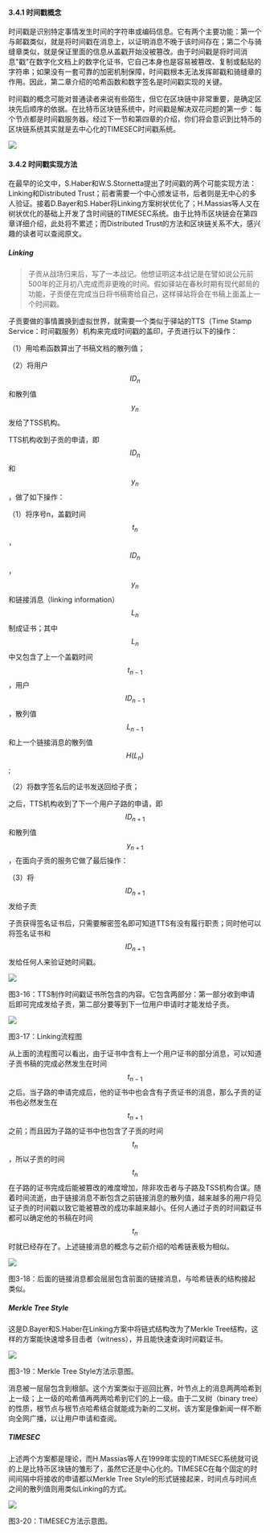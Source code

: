 #### 3.4.1 时间戳概念

时间戳是识别特定事情发生时间的字符串或编码信息。它有两个主要功能：第一个与邮戳类似，就是将时间戳在消息上，以证明消息不晚于该时间存在；第二个与骑缝章类似，就是保证里面的信息从盖戳开始没被篡改。由于时间戳是将时间消息"戳"在数字化文档上的数字化证书，它自己本身也是容易被篡改、复制或黏贴的字符串；如果没有一套可靠的加密机制保障，时间戳根本无法发挥邮戳和骑缝章的作用。因此，第二章介绍的哈希函数和数字签名是时间戳实现的关键。

时间戳的概念可能对普通读者来说有些陌生，但它在区块链中非常重要，是确定区块先后顺序的依据。在比特币区块链系统中，时间戳是解决双花问题的第一步：每个节点都是时间戳服务器。经过下一节和第四章的介绍，你们将会意识到比特币的区块链系统其实就是去中心化的TIMESEC时间戳系统。

![](/assets/fig-3-14%2815%29.png)

#### 3.4.2 时间戳实现方法

在最早的论文中，S.Haber和W.S.Stornetta提出了时间戳的两个可能实现方法：Linking和Distributed Trust；前者需要一个中心颁发证书，后者则是无中心的多人验证。接着D.Bayer和S.Haber将Linking方案树状优化了；H.Massias等人又在树状优化的基础上开发了含时间链的TIMESEC系统。由于比特币区块链会在第四章详细介绍，此处将不累述；而Distributed Trust的方法和区块链关系不大，感兴趣的读者可以查阅原文。

##### Linking

> 子贡从战场归来后，写了一本战记。他想证明这本战记是在譬如说公元前500年的正月初八完成而非更晚的时间。假如驿站在春秋时期有现代邮局的功能，子贡便在完成当日将书稿寄给自己，这样驿站将会在书稿上面盖上一个时间戳。

子贡要做的事情置换到虚拟世界，就需要一个类似于驿站的TTS（Time Stamp Service：时间戳服务）机构来完成时间戳的盖印，子贡进行以下的操作：

（1）用哈希函数算出了书稿文档的散列值；

（2）将用户$$ID_n$$和散列值$$y_n$$发给了TSS机构。

TTS机构收到子贡的申请，即$$ID_n$$和$$y_n$$，做了如下操作：

（1）将序号n，盖戳时间$$t_n$$，$$ID_n$$，$$y_n$$和链接消息（linking information）$$L_n$$制成证书；其中$$L_n$$中又包含了上一个盖戳时间$$t_{n-1}$$，用户$$ID_{n-1}$$，散列值$$L_{n-1}$$和上一个链接消息的散列值$$H(L_n)$$;

（2）将数字签名后的证书发送回给子贡；

之后，TTS机构收到了下一个用户子路的申请，即$$ID_{n+1}$$和散列值$$y_{n+1}$$，在面向子贡的服务它做了最后操作：

（3）将$$ID_{n+1}$$发给子贡

子贡获得签名证书后，只需要解密签名即可知道TTS有没有履行职责；同时他可以将签名证书和$$ID_{n+1}$$发给任何人来验证她时间戳。

![](/assets/fig-3-16.png)

图3-16：TTS制作时间戳证书所包含的内容。它包含两部分：第一部分收到申请后即可完成发给子贡，第二部分要等到下一位用户申请时才能发给子贡。

![](/assets/fig-3-17.png)

图3-17：Linking流程图

从上面的流程图可以看出，由于证书中含有上一个用户证书的部分消息，可以知道子贡书稿的完成必然发生在时间$$t_{n-1}$$之后。当子路的申请完成后，他的证书中也会含有子贡证书的消息，那么子贡的证书也必然发生在$$t_{n+1}$$之前；而且因为子路的证书中也包含了子贡的时间$$t_n$$，所以子贡的时间$$t_n$$在子路的证书完成后能被篡改的难度增加，除非攻击者与子路及TSS机构合谋。随着时间流逝，由于链接消息不断包含之前链接消息的散列值，越来越多的用户将见证子贡的时间戳以致它能被篡改的成功率越来越小。任何人通过子贡的时间戳证书都可以确定他的书稿在时间$$t_n$$时就已经存在了。上述链接消息的概念与之前介绍的哈希链表极为相似。

![](/assets/fig-3-18.png)

图3-18：后面的链接消息都会层层包含前面的链接消息，与哈希链表的结构接起类似。

##### Merkle Tree Style

这是D.Bayer和S.Haber在Linking方案中将链式结构改为了Merkle Tree结构，这样的方案能快速增多目击者（witness），并且能快速查询时间戳证书。

![](/assets/fig-3-19.png)

图3-19：Merkle Tree Style方法示意图。

消息被一层层包含到根部。这个方案类似于巡回比赛，叶节点上的消息两两哈希到上一级；上一级的哈希值再两两哈希到它们的上一级。由于二叉树（binary tree）的性质，根节点与根节点哈希结合就能成为新的二叉树。该方案是像新闻一样不断向全网广播，以让用户申请和查阅。

##### TIMESEC

上述两个方案都是理论，而H.Massias等人在1999年实现的TIMESEC系统就可说的上是比特币区块链的雏形了，虽然它还是中心化的。TIMESEC在每个固定的时间间隔中将接收的申请都以Merkle Tree Style的形式链接起来，时间点与时间点之间的散列值则用类似Linking的方式。

![](/assets/fig-3-20.png)

图3-20：TIMESEC方法示意图。


